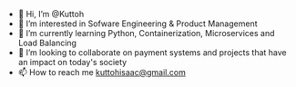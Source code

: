 - 👋 Hi, I’m @Kuttoh
- 👀 I’m interested in Sofware Engineering & Product Management
- 🌱 I’m currently learning Python, Containerization, Microservices and Load Balancing
- 💞️ I’m looking to collaborate on payment systems and projects that have an impact on today's society
- 📫 How to reach me kuttohisaac@gmail.com

<!---
Kuttoh/Kuttoh is a ✨ special ✨ repository because its `README.md` (this file) appears on your GitHub profile.
You can click the Preview link to take a look at your changes.
--->
